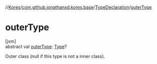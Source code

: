//[Kores](../../../index.md)/[com.github.jonathanxd.kores.base](../index.md)/[TypeDeclaration](index.md)/[outerType](outer-type.md)

# outerType

[jvm]\
abstract val [outerType](outer-type.md): [Type](https://docs.oracle.com/javase/8/docs/api/java/lang/reflect/Type.html)?

Outer class (null if this type is not a inner class).
